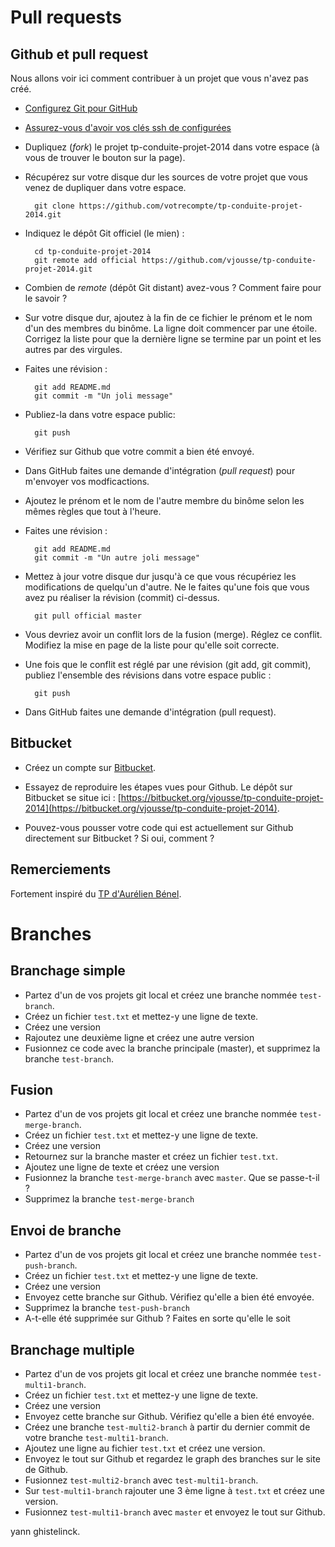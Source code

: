 # Pull requests

## Github et pull request

Nous allons voir ici comment contribuer à un projet que vous n'avez pas créé.

* [Configurez Git pour GitHub](http://help.github.com/set-up-git-redirect/)
* [Assurez-vous d'avoir vos clés ssh de configurées](https://help.github.com/articles/generating-ssh-keys/)
* Dupliquez (*fork*) le projet tp-conduite-projet-2014 dans votre espace (à vous de trouver le bouton sur la page).
* Récupérez sur votre disque dur les sources de votre projet que vous venez de dupliquer dans votre espace.

        git clone https://github.com/votrecompte/tp-conduite-projet-2014.git

* Indiquez le dépôt Git officiel (le mien) :

        cd tp-conduite-projet-2014
        git remote add official https://github.com/vjousse/tp-conduite-projet-2014.git

* Combien de *remote* (dépôt Git distant) avez-vous ? Comment faire pour le savoir ?

* Sur votre disque dur, ajoutez à la fin de ce fichier le prénom et le nom d'un des membres du binôme. La ligne doit commencer par une étoile. Corrigez la liste pour que la dernière ligne se termine par un point et les autres par des virgules.

* Faites une révision :

        git add README.md
        git commit -m "Un joli message"

* Publiez-la dans votre espace public:

        git push

* Vérifiez sur Github que votre commit a bien été envoyé.

* Dans GitHub faites une demande d'intégration (*pull request*) pour m'envoyer vos modficactions.
* Ajoutez le prénom et le nom de l'autre membre du binôme selon les mêmes règles que tout à l'heure.
* Faites une révision :

        git add README.md
        git commit -m "Un autre joli message"

* Mettez à jour votre disque dur jusqu'à ce que vous récupériez les modifications de quelqu'un d'autre. Ne le faites qu'une fois que vous avez pu réaliser la révision (commit) ci-dessus.

        git pull official master

* Vous devriez avoir un conflit lors de la fusion (merge). Réglez ce conflit. Modifiez la mise en page de la liste pour qu'elle soit correcte.
* Une fois que le conflit est réglé par une révision (git add, git commit), publiez l'ensemble des révisions dans votre espace public :

        git push

* Dans GitHub faites une demande d'intégration (pull request).

## Bitbucket

* Créez un compte sur [Bitbucket](https://bitbucket.org/).

* Essayez de reproduire les étapes vues pour Github. Le dépôt sur Bitbucket se situe ici : [https://bitbucket.org/vjousse/tp-conduite-projet-2014](https://bitbucket.org/vjousse/tp-conduite-projet-2014).

* Pouvez-vous pousser votre code qui est actuellement sur Github directement sur Bitbucket ? Si oui, comment ?



## Remerciements

Fortement inspiré du [TP d'Aurélien Bénel](https://github.com/benel/TP-Git).

# Branches

## Branchage simple

* Partez d'un de vos projets git local et créez une branche nommée `test-branch`.
* Créez un fichier `test.txt` et mettez-y une ligne de texte.
* Créez une version
* Rajoutez une deuxième ligne et créez une autre version
* Fusionnez ce code avec la branche principale (master), et supprimez la branche `test-branch`.

## Fusion

* Partez d'un de vos projets git local et créez une branche nommée `test-merge-branch`.
* Créez un fichier `test.txt` et mettez-y une ligne de texte.
* Créez une version
* Retournez sur la branche master et créez un fichier `test.txt`.
* Ajoutez une ligne de texte et créez une version
* Fusionnez la branche  `test-merge-branch` avec `master`. Que se passe-t-il ?
* Supprimez la branche `test-merge-branch`

## Envoi de branche

* Partez d'un de vos projets git local et créez une branche nommée `test-push-branch`.
* Créez un fichier `test.txt` et mettez-y une ligne de texte.
* Créez une version
* Envoyez cette branche sur Github. Vérifiez qu'elle a bien été envoyée.
* Supprimez la branche `test-push-branch`
* A-t-elle été supprimée sur Github ? Faites en sorte qu'elle le soit


## Branchage multiple

* Partez d'un de vos projets git local et créez une branche nommée `test-multi1-branch`.
* Créez un fichier `test.txt` et mettez-y une ligne de texte.
* Créez une version
* Envoyez cette branche sur Github. Vérifiez qu'elle a bien été envoyée.
* Créez une branche `test-multi2-branch` à partir du dernier commit de votre branche `test-multi1-branch`.
* Ajoutez une ligne au fichier `test.txt` et créez une version.
* Envoyez le tout sur Github et regardez le graph des branches sur le site de Github.
* Fusionnez `test-multi2-branch` avec `test-multi1-branch`.
* Sur `test-multi1-branch` rajouter une 3 ème ligne à `test.txt` et créez une version.
* Fusionnez `test-multi1-branch` avec `master` et envoyez le tout sur Github.



yann ghistelinck.
